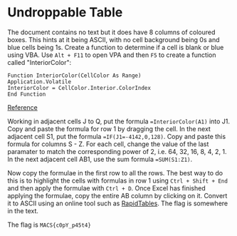 # Undroppable Table

The document contains no text but it does have 8 columns of coloured boxes. This hints at it being ASCII, with no cell background being 0s and blue cells being 1s. Create a function to determine if a cell is blank or blue using VBA. Use `Alt + F11` to open VPA and then `F5` to create a function called "InteriorColor":

```vba
Function InteriorColor(CellColor As Range)
Application.Volatile
InteriorColor = CellColor.Interior.ColorIndex
End Function
```

[Reference](https://techcommunity.microsoft.com/t5/excel/formula-or-function-for-if-statement-based-on-cell-color/m-p/78267)

Working in adjacent cells J to Q, put the formula `=InteriorColor(A1)` into J1. Copy and paste the formula for row 1 by dragging the cell. In the next adjacent cell S1, put the formula `=IF(J1=-4142,0,128)`. Copy and paste this formula for columns S - Z. For each cell, change the value of the last paramater to match the corresponding power of 2, i.e. 64, 32, 16, 8, 4, 2, 1. In the next adjacent cell AB1, use the sum formula `=SUM(S1:Z1)`.

Now copy the formulae in the first row to all the rows. The best way to do this is to highlight the cells with formulas in row 1 using `Ctrl + Shift + End` and then apply the formulae with `Ctrl + D`. Once Excel has finished applying the formulae, copy the entire AB column by clicking on it. Convert it to ASCII using an online tool such as [RapidTables](https://www.rapidtables.com/convert/number/ascii-hex-bin-dec-converter.html). The flag is somewhere in the text.

The flag is `MACS{c0pY_p45t4}`

